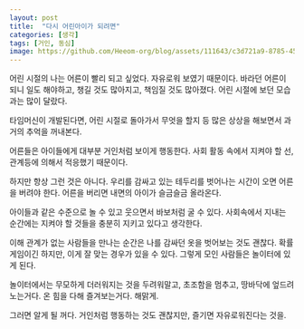 ```yaml
---
layout: post
title:  "다시 어린아이가 되려면"
categories: [생각]
tags: [거인, 동심]
image: https://github.com/Heeom-org/blog/assets/111643/c3d721a9-8785-4513-a993-fa29400a9fae
---
```


어린 시절의 나는 어른이 빨리 되고 싶었다. 자유로워 보였기 때문이다. 바라던 어른이 되니 일도 해야하고, 챙길 것도 많아지고, 책임질 것도 많아졌다. 어린 시절에 보던 모습과는 많이 달랐다.

타임머신이 개발된다면, 어린 시절로 돌아가서 무엇을 할지 등 많은 상상을 해보면서 과거의 추억을 꺼내본다.

어른들은 아이들에게 대부분 거인처럼 보이게 행동한다. 사회 활동 속에서 지켜야 할 선, 관계등에 의해서 적응했기 때문이다.

하지만 항상 그런 것은 아니다. 우리를 감싸고 있는 테두리를 벗어나는 시간이 오면 어른을 버려야 한다. 어른을 버리면 내면의 아이가 슬금슬금 올라온다.

아이들과 같은 수준으로 놀 수 있고 웃으면서 바보처럼 굴 수 있다. 사회속에서 지내는 순간에는 지켜야 할 것들을 충분히 지키고 있다고 생각한다.

이해 관계가 없는 사람들을 만나는 순간은 나를 감싸던 옷을 벗어보는 것도 괜찮다. 확률 게임이긴 하지만, 이게 잘 맞는 경우가 있을 수 있다. 그렇게 모인 사람들은 놀이터에 있게 된다.

놀이터에서는 무모하게 더러워지는 것을 두려워말고, 초조함을 멈추고, 땅바닥에 엎드려 노는거다. 온 힘을 다해 즐겨보는거다. 해맑게.

그러면 알게 될 꺼다. 거인처럼 행동하는 것도 괜찮지만, 즐기면 자유로워진다는 것을.
